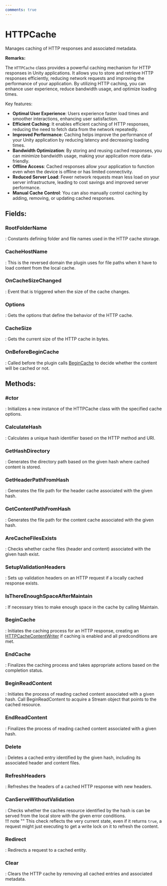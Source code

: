 ```yaml
---
comments: true
---
```

# HTTPCache

Manages caching of HTTP responses and associated metadata. 

**Remarks:**

The `HTTPCache` class provides a powerful caching mechanism for HTTP responses in Unity applications.  It allows you to store and retrieve HTTP responses efficiently, reducing network requests and improving  the performance of your application. By utilizing HTTP caching, you can enhance user experience, reduce  bandwidth usage, and optimize loading times. 

 Key features: 

- **Optimal User Experience**: Users experience faster load times and smoother interactions, enhancing user satisfaction.
- **Efficient Caching**: It enables efficient caching of HTTP responses, reducing the need to fetch data from the network repeatedly.
- **Improved Performance**: Caching helps improve the performance of your Unity application by reducing latency and decreasing loading times.
- **Bandwidth Optimization**: By storing and reusing cached responses, you can minimize bandwidth usage, making your application more data-friendly.
- **Offline Access**: Cached responses allow your application to function even when the device is offline or has limited connectivity.
- **Reduced Server Load**: Fewer network requests mean less load on your server infrastructure, leading to cost savings and improved server performance.
- **Manual Cache Control**: You can also manually control caching by adding, removing, or updating cached responses.



## **Fields**:
### **RootFolderName**
: Constants defining folder and file names used in the HTTP cache storage. 
### **CacheHostName**
: This is the reversed domain the plugin uses for file paths when it have to load content from the local cache. 
### **OnCacheSizeChanged**
: Event that is triggered when the size of the cache changes. 
### **Options**
: Gets the options that define the behavior of the HTTP cache. 
### **CacheSize**
: Gets the current size of the HTTP cache in bytes. 
### **OnBeforeBeginCache**
: Called before the plugin calls [BeginCache](HTTPCache.md#begincache) to decide whether the content will be cached or not. 
## **Methods**:

### **#ctor**
: Initializes a new instance of the HTTPCache class with the specified cache options. 

### **CalculateHash**
: Calculates a unique hash identifier based on the HTTP method and URI. 

### **GetHashDirectory**
: Generates the directory path based on the given hash where cached content is stored. 

### **GetHeaderPathFromHash**
: Generates the file path for the header cache associated with the given hash. 

### **GetContentPathFromHash**
: Generates the file path for the content cache associated with the given hash. 

### **AreCacheFilesExists**
: Checks whether cache files (header and content) associated with the given hash exist. 

### **SetupValidationHeaders**
: Sets up validation headers on an HTTP request if a locally cached response exists. 

### **IsThereEnoughSpaceAfterMaintain**
: If necessary tries to make enough space in the cache by calling Maintain. 

### **BeginCache**
: Initiates the caching process for an HTTP response, creating an [HTTPCacheContentWriter](HTTPCacheContentWriter.md) if caching is enabled and all predconditions are met. 

### **EndCache**
: Finalizes the caching process and takes appropriate actions based on the completion status. 

### **BeginReadContent**
: Initiates the process of reading cached content associated with a given hash. Call BeginReadContent to acquire a Stream object that points to the cached resource. 

### **EndReadContent**
: Finalizes the process of reading cached content associated with a given hash. 

### **Delete**
: Deletes a cached entry identified by the given hash, including its associated header and content files. 

### **RefreshHeaders**
: Refreshes the headers of a cached HTTP response with new headers. 

### **CanServeWithoutValidation**
: Checks whether the caches resource identified by the hash is can be served from the local store with the given error conditions.  
	!!! note ""
		This check reflects the very current state, even if it returns `true`, a request might just executing to get a write lock on it to refresh the content.


### **Redirect**
: Redirects a request to a cached entity. 

### **Clear**
: Clears the HTTP cache by removing all cached entries and associated metadata. 